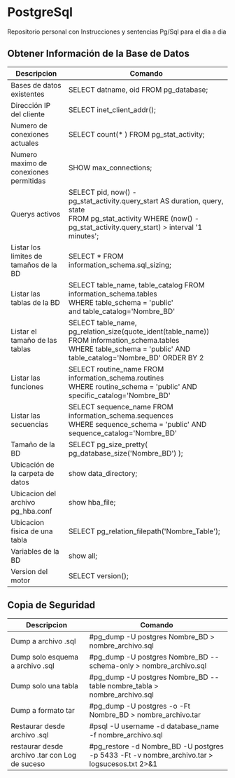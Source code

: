 # PostgreSql
Repositorio personal con Instrucciones y sentencias Pg/Sql para el dia a dia

Obtener Información de la Base de Datos
---------------------------------------

| Descripcion                | Comando                                |
| -------------------------- | -------------------------------------- |
| Bases de datos existentes  | SELECT datname, oid FROM pg_database;  |
| Dirección IP del cliente  | SELECT inet_client_addr();  |
| Numero de conexiones actuales | SELECT count(* ) FROM pg_stat_activity; |
| Numero maximo de conexiones permitidas  | SHOW max_connections;  |
| Querys activos  | SELECT  pid, now() - pg_stat_activity.query_start AS duration, query, state <br>FROM pg_stat_activity WHERE (now() - pg_stat_activity.query_start) > interval '1 minutes';  |
| Listar los limites de tamaños de la BD | SELECT * FROM information_schema.sql_sizing; |
| Listar las tablas de la BD | SELECT table_name, table_catalog FROM information_schema.tables <br>WHERE table_schema = 'public' <br>and table_catalog='Nombre_BD' |
| Listar el tamaño de las tablas | SELECT table_name, pg_relation_size(quote_ident(table_name)) <br>FROM information_schema.tables <br>WHERE table_schema = 'public' AND table_catalog='Nombre_BD' ORDER BY 2  |
| Listar las funciones | SELECT routine_name  FROM information_schema.routines <br>WHERE routine_schema = 'public' AND specific_catalog='Nombre_BD' |
| Listar las secuencias | SELECT sequence_name  FROM information_schema.sequences <br>WHERE sequence_schema = 'public' AND sequence_catalog='Nombre_BD' |
| Tamaño de la BD |  SELECT pg_size_pretty( pg_database_size('Nombre_BD') ); |
| Ubicación de la carpeta de datos  | show data_directory;  |
| Ubicacion del archivo pg_hba.conf | show hba_file; |
| Ubicacion fisica de una tabla | SELECT pg_relation_filepath('Nombre_Table'); |
| Variables de la BD | show all; |
| Version del motor  | SELECT version();  |
 
Copia de Seguridad
---------------------------------------

| Descripcion                | Comando                                |
| -------------------------- | -------------------------------------- |
| Dump a archivo .sql | #pg_dump -U postgres Nombre_BD > nombre_archivo.sql  |
| Dump solo esquema a archivo .sql | #pg_dump -U postgres Nombre_BD  --schema-only > nombre_archivo.sql |
| Dump solo una tabla | #pg_dump -U postgres  Nombre_BD  --table  nombre_tabla > nombre_archivo.sql |
| Dump a formato tar | #pg_dump -U postgres -o -Ft Nombre_BD > nombre_archivo.tar |
| Restaurar desde archivo .sql | #psql -U username -d database_name -f nombre_archivo.sql|
| restaurar desde archivo .tar con Log de suceso | #pg_restore -d Nombre_BD -U postgres -p 5433 -Ft -v nombre_archivo.tar > logsucesos.txt 2>&1  |


